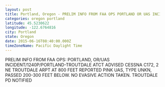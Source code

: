 ```yaml
---
layout: post
title: Portland, Oregon - PRELIM INFO FROM FAA OPS PORTLAND OR UAS INCIDENT 1240P PORTLAND TROUTDALE ATCT ADVISED CESSNA
categories: oregon portland
latitude: 45.5230622
longitude: -122.6764816
city: Portland
state: Oregon
date: 2015-06-16T08:40:00.000Z
timeZoneName: Pacific Daylight Time
---
```


PRELIM INFO FROM FAA OPS: PORTLAND, OR/UAS INCIDENT/1240P/PORTLAND-TROUTDALE ATCT ADVISED CESSNA C172, 2 NE TROUTDALE ARPT AT 800 FEET REPORTED PINK UAS, TYPE UNKN, PASSED 200-300 FEET BELOW. NO EVASIVE ACTION TAKEN. TROUTDALE PD NOTIFIED 